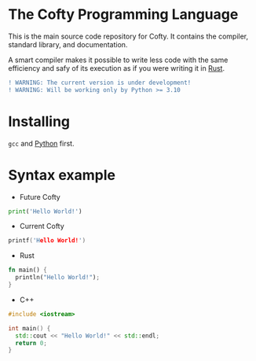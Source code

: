 # The Cofty Programming Language
This is the main source code repository for Cofty. It contains the compiler, standard library, and documentation.

A smart compiler makes it possible to write less code with the same efficiency and safy of its execution as if you were writing it in [Rust].

[Rust]: https://www.rust-lang.org

```diff
! WARNING: The current version is under development!
! WARNING: Will be working only by Python >= 3.10
```

# Installing
`gcc` and [Python](https://www.python.org/downloads/) first.

# Syntax example
- Future Cofty
```Python
print('Hello World!')
```
- Current Cofty
```cpp
printf('Hello World!')
```
- Rust
```Rust
fn main() {
  println("Hello World!");
}

```
- C++
```cpp
#include <iostream>

int main() {
  std::cout << "Hello World!" << std::endl;
  return 0;
}
```
